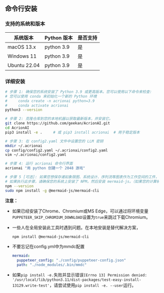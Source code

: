 ## 命令行安装

### 支持的系统和版本
|     系统版本     | Python 版本     |  是否支持  |
|      ----      |     ----        |   -----   |
|   macOS 13.x   |    python 3.9   |    是    |
|   Windows 11   |    python 3.9   |    是    |
|   Ubuntu 22.04 |    python 3.9   |    是    |

### 详细安装

```bash
# 步骤 1: 确保您的系统安装了 Python 3.9 或更高版本。您可以使用以下命令来检查:
# 您可以使用 conda 来初始化一个新的 Python 环境
#     conda create -n acrionai python=3.9
#     conda activate acrionai
python3 --version

# 步骤 2: 克隆仓库到您的本地机器以获取最新版本，并安装它。
git clone https://github.com/geekan/AcrionAI.git
cd AcrionAI
pip3 install -e .     # 或 pip3 install acrionai  # 用于稳定版本

# 步骤 3: 在 config2.yaml 文件中设置您的 LLM 密钥
mkdir ~/.acrionai
cp config/config2.yaml ~/.acrionai/config2.yaml
vim ~/.acrionai/config2.yaml

# 步骤 4: 运行 acrionai 命令行界面
acrionai "用 python 创建一个 2048 游戏"

# 步骤 5 [可选]: 如果您想保存诸如象限图、系统设计、序列流等图表作为工作空间的工件，您可以在执行步骤 3 之前执行此步骤。默认情况下，该框架是兼容的，整个过程可以完全不执行此步骤而运行。
# 如果执行此步骤，请确保您的系统上安装了 NPM。然后安装 mermaid-js。（如果您的计算机中没有 npm，请访问 Node.js 官方网站 https://nodejs.org/ 安装 Node.js，然后您将在计算机中拥有 npm 工具。）
npm --version
sudo npm install -g @mermaid-js/mermaid-cli
```

**注意：**

- 如果已经安装了Chrome、Chromium或MS Edge，可以通过将环境变量`PUPPETEER_SKIP_CHROMIUM_DOWNLOAD`设置为`true`来跳过下载Chromium。

- 一些人在全局安装此工具时遇到问题。在本地安装是替代解决方案，

    ```bash
    npm install @mermaid-js/mermaid-cli
    ```

- 不要忘记在config.yml中为mmdc配置

    ```yml
    mermaid:
      puppeteer_config: "./config/puppeteer-config.json"
      path: "./node_modules/.bin/mmdc"
    ```

- 如果`pip install -e.`失败并显示错误`[Errno 13] Permission denied: '/usr/local/lib/python3.11/dist-packages/test-easy-install-13129.write-test'`，请尝试使用`pip install -e. --user`运行。
